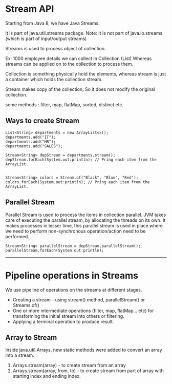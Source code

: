 # Stream API
 
Starting from Java 8, we have Java Streams.

It is part of java.util.streams package.
Note: It is not part of java.io.streams (which is part of input/output streams)

Streams is used to process object of collection.

Ex: 1000 employee details we can collect in Collection (List)
Whereas streams can be applied on to the collection to process them.

Collection is something physically hold the elements, whereas stream is just a container which holds
the collection stream.

Stream makes copy of the collection, So it does not modify the original collection.

some methods : filter, map, flatMap, sorted, distinct etc.

## Ways to create Stream
```
List<String> departments = new ArrayList<>();
departments.add("IT");
departments.add("HR");
departments.add("SALES");

Stream<String> depStream = departments.stream();
depStream.forEach(System.out:println); // Pring each item from the ArrayList.


Stream<String> colors = Stream.of("Black", "Blue", "Red");
colors.forEach(System.out:println); // Pring each item from the ArrayList.

```

## Parallel Stream

Parallel Stream is used to process the items in collection parallel.
JVM takes care of executing the parallel stream, by allocating the threads on its own.
It makes processes in lesser time, this parallel stream is used in place where we need to perform non-synchronous 
operation/action need to be performed.

```
Stream<String> parallelStream = depStream.parallelStream();
parallelStream.forEach(System.out:println);
```

----------------------------------------------------

# Pipeline operations in Streams

We use pipeline of operations on the streams at different stages.

* Creating a stream - using stream() method, parallelStream() or Streams.of()
* One or more intermediate operations (filter, map, flatMap... etc) for transforming the initial stream into 
  others or filtering.
* Applying a terminal operation to produce result.


## Array to Stream

Inside java.util.Arrays, new static methods were added to convert an array into a stream.

1. Arrays.stream(array) - to create stream from an array
2. Arrays.stream(array, from, to) - to create stream from part of array with starting index and ending index.


